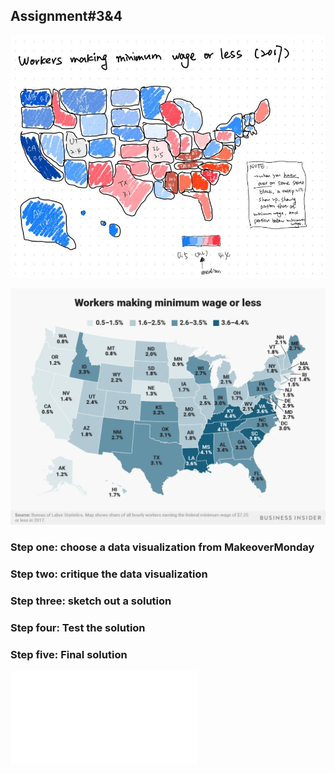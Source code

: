 ## Assignment#3&4
![this is an image](ass3&4_sketch.jpg)

![this is the original visualization](ass3&4_original.jpg)
### Step one: choose a data visualization from MakeoverMonday

### Step two: critique the data visualization

### Step three: sketch out a solution

### Step four: Test the solution

### Step five: Final solution
![this is my final vis](ass3&4_finalViz.md)

